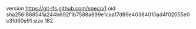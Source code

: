 version https://git-lfs.github.com/spec/v1
oid sha256:868541a244b692f1b7588a899e1caa17d89e40384010ad4f02055e0c3fd60e91
size 182

